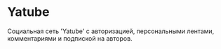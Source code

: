 # Yatube
Социальная сеть 'Yatube' с авторизацией, персональными лентами, комментариями и подпиской на авторов.
